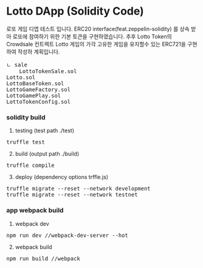 # Lotto DApp (Solidity Code) 
로또 게임 디앱 테스트 입니다. ERC20 interface(feat.zeppelin-solidity) 를 상속 받아 로또에 참여하기 위한 기본 토큰을 구현하였습니다. 
추후 Lotto Token의 Crowdsale 컨트렉트 Lotto 게임의 가각 고유한 게임을 유지할수 있는 ERC721을 구현하여 작성하 계획입니다.

<pre>
ㄴ sale
    LottoTokenSale.sol
Lotto.sol
LottoBaseToken.sol
LottoGameFactory.sol
LottoGamePlay.sol
LottoTokenConfig.sol
</pre>

### solidity build
1. testing (test path ./test)
<pre>
truffle test
</pre>

2. build (output path ./build)
<pre>
truffle compile
</pre>


3. deploy (dependency options trffle.js)
<pre>
truffle migrate --reset --network development
truffle migrate --reset --network testnet
</pre>
    
 ### app webpack build
1. webpack dev 
<pre>
npm run dev //webpack-dev-server --hot
</pre>

2. webpack build
<pre>
npm run build //webpack
</pre>